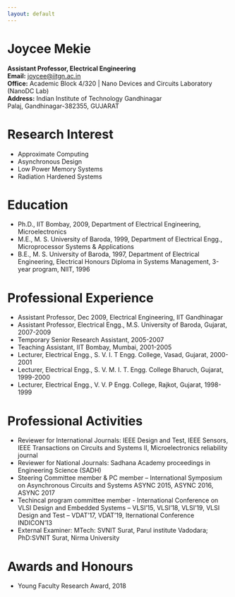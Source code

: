 ```yaml
---
layout: default
---
```


# Joycee Mekie

**Assistant Professor, Electrical Engineering** <br />
**Email:** joycee@iitgn.ac.in<br />
**Office:** Academic Block 4/320 \| Nano Devices and Circuits Laboratory (NanoDC Lab)<br />
**Address:** Indian Institute of Technology Gandhinagar<br />
              Palaj, Gandhinagar-382355, GUJARAT<br />

# Research Interest
* Approximate Computing
* Asynchronous Design
* Low Power Memory Systems
* Radiation Hardened Systems

# Education
* Ph.D., IIT Bombay, 2009, Department of Electrical Engineering, Microelectronics
* M.E., M. S. University of Baroda, 1999, Department of Electrical Engg., Microprocessor Systems & Applications
* B.E., M. S. University of Baroda, 1997, Department of Electrical Engineering, Electrical Honours Diploma in Systems Management, 3-year program, NIIT, 1996

# Professional Experience
* Assistant Professor, Dec 2009, Electrical Engineering, IIT Gandhinagar
* Assistant Professor, Electrical Engg., M.S. University of Baroda, Gujarat, 2007-2009
* Temporary Senior Research Assistant, 2005-2007
* Teaching Assistant, IIT Bombay, Mumbai, 2001-2005
* Lecturer, Electrical Engg., S. V. I. T Engg. College, Vasad, Gujarat, 2000-2001
* Lecturer, Electrical Engg., S. V. M. I. T. Engg. College Bharuch, Gujarat, 1999-2000
* Lecturer, Electrical Engg., V. V. P Engg. College, Rajkot, Gujarat, 1998-1999

# Professional Activities
* Reviewer for International Journals: IEEE Design and Test, IEEE Sensors, IEEE Transactions on Circuits and Systems II, Microelectronics reliability journal
* Reviewer for National Journals: Sadhana Academy proceedings in Engineering Science (SADH)
* Steering Committee member & PC member – International Symposium on Asynchronous Circuits and Systems ASYNC 2015, ASYNC 2016, ASYNC 2017
* Techincal program committee member - International Conference on VLSI Design and Embedded Systems – VLSI’15, VLSI’18, VLSI’19, VLSI Design and Test – VDAT’17, VDAT’19, Iternational Conference INDICON’13
* External Examiner: MTech: SVNIT Surat, Parul institute Vadodara; PhD:SVNIT Surat, Nirma University

# Awards and Honours
* Young Faculty Research Award, 2018
